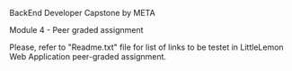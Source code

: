 BackEnd Developer Capstone by META 

Module 4  -  Peer graded assignment

Please, refer to "Readme.txt" file for list of links to be testet in LittleLemon Web Application peer-graded assignment.
